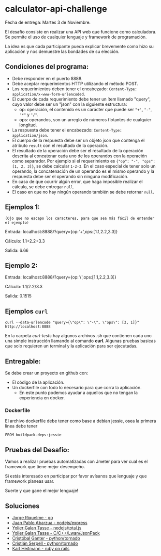 # calculator-api-challenge

Fecha de entrega: Martes 3 de Noviembre.

El desafío consiste en realizar una API web que funcione como calculadora. Se permite el uso de cualquier lenguaje y framework de programación.

La idea es que cada participante pueda explicar brevemente como hizo su aplicación y nos demuestre las bondades de su elección.

## Condiciones del programa:

* Debe responder en el puerto 8888.
* Debe aceptar requerimientos HTTP utilizando el método POST.
* Los requerimientos deben tener el encabezado: `Content-Type: application/x-www-form-urlencoded`.
* El cuerpo de cada requerimiento debe tener un ítem llamado "query", cuyo valor debe ser un "json" con la siguiente estructura:
    * op: operación, el contenido es un carácter que puede ser `"+"`, `"-"`, `"*"` y `"/"`.
    * ops: operandos, son un arreglo de números flotantes de cualquier longitud.
* La respuesta debe tener el encabezado: `Content-Type: application/json`.
* El cuerpo de la respuesta debe ser un objeto json que contenga el atributo `result` con el resultado de la operación.
* El resultado de la operación debe ser el resultado de la operación descrita al concatenar cada uno de los operandos con la operación como separador. Por ejemplo si el requerimiento es `{"op": "-", "ops": [1, 2, 3]}`, se debe calcular `1-2-3`. En el caso especial de tener solo un operando, la concatenación de un operando es el mismo operando y la respuesta debe ser el operando sin ninguna modificación.
* En caso de que ocurrir algún error, que haga imposible realizar el cálculo, se debe entregar `null`.
* El caso en que no hay ningún operando también se debe retornar `null`.

## Ejemplos 1:
    (Ojo que no escapo los caracteres, para que sea más fácil de entender el ejemplo)

Entrada:  localhost:8888/?query={op:'+',ops:[1.1,2.2,3.3]}

Cálculo:  1.1+2.2+3.3

Salida:  6.66

## Ejemplo 2:

Entrada: localhost:8888/?query={op:'/',ops:[1.1,2.2,3.3]}

Cálculo: 1.1/2.2/3.3

Salida:  0.1515

## Ejemplos `curl`

    curl --data-urlencode "query={\"op\": \"-\", \"ops\": [3, 1]}" http://localhost:8888

En la carpeta *curl-tests* hay algunos archivos .sh que contienen cada uno
una simple instrucción llamando al comando **curl**. Algunas pruebas basicas
que solo requieren un terminal y la aplicación para ser ejecutadas.

## Entregable:

Se debe crear un proyecto en github con:

* El código de la aplicación.
* Un dockerfile con todo lo necesario para que corra la aplicación.
  * En este punto podemos ayudar a aquellos que no tengan la experiencia en docker.

### Dockerfile

El archivo dockerfile debe tener como base a debian jessie, osea la primera linea debe tener

    FROM buildpack-deps:jessie

## Pruebas del Desafío:

Vamos a realizar pruebas automatizadas con Jmeter para ver cual es el framework que tiene mejor desempeño.

Si estás interesado en participar por favor avísanos que lenguaje y que framework planeas usar.

Suerte y que gane el mejor lenguaje!

## Soluciones

* [Jorge Riquelme - go](https://github.com/jriquelme/calculator-api-challenge-go)
* [Juan Pablo Abarzua - nodejs/express ](https://github.com/juanpabloaj/express-calculator-api)
* [Yolier Galan Tasse - nodejs/total.js](https://github.com/gallegogt/totaljs-calculator-api.git)
* [Yolier Galan Tasse - C/C++/Lwan/JsonPack](https://github.com/gallegogt/lwan-calculator-api.git)
* [Cristóbal Ganter - python/tornado](https://github.com/cganterh/tornado_calculator_api)
* [Cristián Serpell - python/tornado](https://github.com/cserpell/calculator-api-challenge)
* [Karl Heitmann - ruby on rails](https://github.com/KarlHeitmann/calculadora-challenge)
